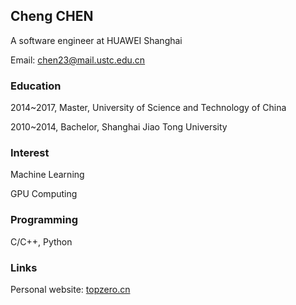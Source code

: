 ## Cheng CHEN
A software engineer at HUAWEI Shanghai

Email: chen23@mail.ustc.edu.cn

### Education
2014~2017, Master, University of Science and Technology of China

2010~2014, Bachelor, Shanghai Jiao Tong University

### Interest
Machine Learning

GPU Computing

### Programming
C/C++, Python

### Links
Personal website: [topzero.cn](topzero.cn)




